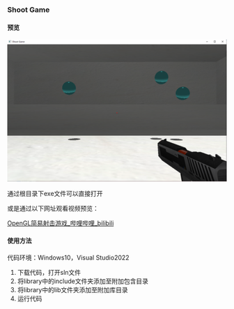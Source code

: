 ### Shoot Game

#### 预览

![capture](capture.png)

通过根目录下exe文件可以直接打开

或是通过以下网址观看视频预览：

[OpenGL简易射击游戏_哔哩哔哩_bilibili](https://www.bilibili.com/video/BV1ca411Q7rF?vd_source=00267fad6fd11d2bde4476aea0c8689d)

#### 使用方法

代码环境：Windows10，Visual Studio2022

1. 下载代码，打开sln文件
2. 将library中的include文件夹添加至附加包含目录
3. 将library中的lib文件夹添加至附加库目录
4. 运行代码
